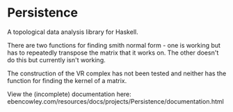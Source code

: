 # Persistence
A topological data analysis library for Haskell.

There are two functions for finding smith normal form - one is working but has to repeatedly transpose the matrix that it works on.
The other doesn't do this but currently isn't working.

The construction of the VR complex has not been tested and neither has the function for finding the kernel of a matrix.

View the (incomplete) documentation here: ebencowley.com/resources/docs/projects/Persistence/documentation.html
